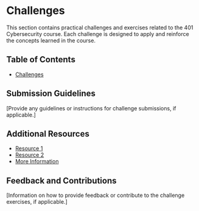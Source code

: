 # Challenges

This section contains practical challenges and exercises related to the 401 Cybersecurity course. Each challenge is designed to apply and reinforce the concepts learned in the course.

## Table of Contents

- [Challenges]()

## Submission Guidelines

[Provide any guidelines or instructions for challenge submissions, if applicable.]

## Additional Resources

- [Resource 1](#)
- [Resource 2](#)
- [More Information](#)

## Feedback and Contributions

[Information on how to provide feedback or contribute to the challenge exercises, if applicable.]
